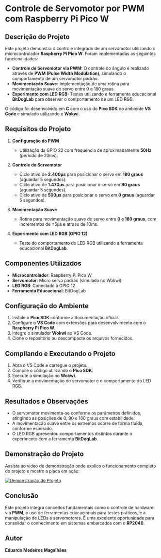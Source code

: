 # Controle de Servomotor por PWM com Raspberry Pi Pico W

## Descrição do Projeto
Este projeto demonstra o controle integrado de um servomotor utilizando o microcontrolador **Raspberry Pi Pico W**. Foram implementadas as seguintes funcionalidades:

- **Controle de Servomotor via PWM:** O controle do ângulo é realizado através de **PWM (Pulse Width Modulation)**, simulando o comportamento de um servomotor padrão.  
- **Movimentação Suave:** Implementação de uma rotina para movimentação suave do servo entre 0 e 180 graus.  
- **Experimento com LED RGB:** Testes utilizando a ferramenta educacional **BitDogLab** para observar o comportamento de um LED RGB.

O código foi desenvolvido em **C** com o uso do **Pico SDK** no ambiente **VS Code** e simulado utilizando o **Wokwi**.

## Requisitos do Projeto
1. **Configuração do PWM**  
   - Utilização da GPIO 22 com frequência de aproximadamente **50Hz** (período de 20ms).

2. **Controle do Servomotor**  
   - Ciclo ativo de **2.400µs** para posicionar o servo em **180 graus** (aguardar 5 segundos).  
   - Ciclo ativo de **1.470µs** para posicionar o servo em **90 graus** (aguardar 5 segundos).  
   - Ciclo ativo de **500µs** para posicionar o servo em **0 graus** (aguardar 5 segundos).

3. **Movimentação Suave**  
   - Rotina para movimentação suave do servo entre **0 e 180 graus**, com incrementos de ±5µs e atraso de 10ms.

4. **Experimento com LED RGB (GPIO 12)**  
   - Teste do comportamento do LED RGB utilizando a ferramenta educacional **BitDogLab**.

## Componentes Utilizados
- **Microcontrolador**: Raspberry Pi Pico W  
- **Servomotor**: Micro servo padrão (simulado no Wokwi)  
- **LED RGB**: Conectado à GPIO 12  
- **Ferramenta Educacional**: BitDogLab

## Configuração do Ambiente
1. Instale o **Pico SDK** conforme a documentação oficial.  
2. Configure o **VS Code** com extensões para desenvolvimento com o **Raspberry Pi Pico W**.  
3. Integre o simulador **Wokwi** ao VS Code.  
4. Clone o repositório ou descompacte os arquivos fornecidos.

## Compilando e Executando o Projeto
1. Abra o VS Code e carregue o projeto.  
2. Compile o código utilizando o **Pico SDK**.  
3. Execute a simulação no **Wokwi**.  
4. Verifique a movimentação do servomotor e o comportamento do LED RGB.

## Resultados e Observações
- O servomotor movimenta-se conforme os parâmetros definidos, atingindo as posições de 0, 90 e 180 graus com estabilidade.  
- A movimentação suave entre os extremos ocorre de forma fluida, conforme esperado.  
- O LED RGB apresentou comportamentos distintos durante o experimento com a ferramenta **BitDogLab**.

## Demonstração do Projeto
Assista ao vídeo de demonstração onde explico o funcionamento completo do projeto e mostro a placa em ação:

[![Demonstração do Projeto](https://img.youtube.com/vi/2j5G8T745qY/0.jpg)](https://youtu.be/2j5G8T745qY)

## Conclusão
Este projeto integra conceitos fundamentais como o controle de hardware via **PWM**, o uso de ferramentas educacionais para testes práticos, e a manipulação de LEDs e servomotores. É uma excelente oportunidade para consolidar o conhecimento em sistemas embarcados com o **RP2040**.

## Autor
**Eduardo Medeiros Magalhães**
